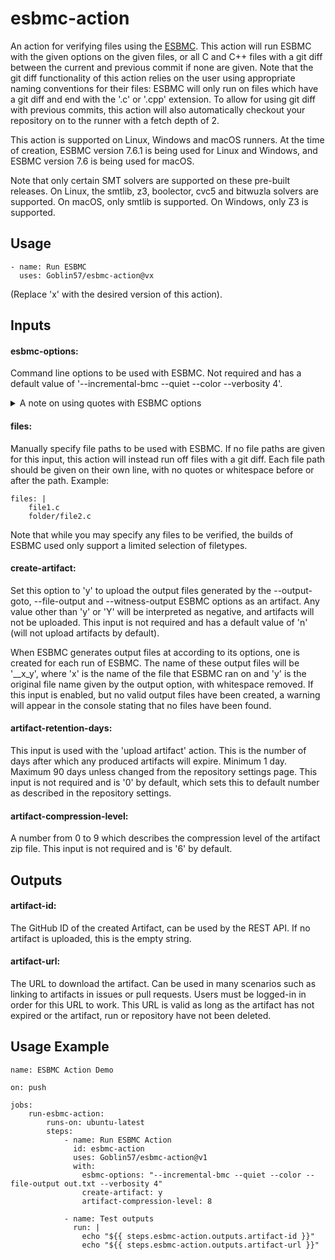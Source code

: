# esbmc-action

An action for verifying files using the [ESBMC](https://github.com/esbmc/esbmc). This action will run ESBMC with the given options on the given files, or all C and C++ files with a git diff between the current and previous commit if none are given. Note that the git diff functionality of this action relies on the user using appropriate naming conventions for their files: ESBMC will only run on files which have a git diff and end with the '.c' or '.cpp' extension. To allow for using git diff with previous commits, this action will also automatically checkout your repository on to the runner with a fetch depth of 2.

This action is supported on Linux, Windows and macOS runners. At the time of creation, ESBMC version 7.6.1 is being used for Linux and Windows, and ESBMC version 7.6 is being used for macOS.

Note that only certain SMT solvers are supported on these pre-built releases. On Linux, the smtlib, z3, boolector, cvc5 and bitwuzla solvers are supported. On macOS, only smtlib is supported. On Windows, only Z3 is supported.

## Usage

```
- name: Run ESBMC
  uses: Goblin57/esbmc-action@vx
```
(Replace 'x' with the desired version of this action).

## Inputs

#### esbmc-options:

Command line options to be used with ESBMC. Not required and has a default value of '--incremental-bmc --quiet --color --verbosity 4'.

<details>
<summary>A note on using quotes with ESBMC options</summary>
<br>
You may want to surround certain options with quotes so that you may use spaces in them, for example. Please note that you should use single quotes and not double quotes when doing this: using double quotes will break the action's shell scripts.

Additionally, when using quotes (single only) to surround the file names used with the output options --output-goto, --file-output and --witness-output, note that while on macOS and Linux runners, you can use single quotes and whitespace in them as you please, but for Windows runners, you can not use whitespace after the end of the file name.
</details>

#### files:

Manually specify file paths to be used with ESBMC. If no file paths are given for this input, this action will instead run off files with a git diff. Each file path should be given on their own line, with no quotes or whitespace before or after the path. Example:

```
files: |
    file1.c
    folder/file2.c
```

Note that while you may specify any files to be verified, the builds of ESBMC used only support a limited selection of filetypes.

#### create-artifact:

Set this option to 'y' to upload the output files generated by the --output-goto, --file-output and --witness-output ESBMC options as an artifact. Any value other than 'y' or 'Y' will be interpreted as negative, and artifacts will not be uploaded. This input is not required and has a default value of 'n' (will not upload artifacts by default).

When ESBMC generates output files at according to its options, one is created for each run of ESBMC. The name of these output files will be '__x_y', where 'x' is the name of the file that ESBMC ran on and 'y' is the original file name given by the output option, with whitespace removed. If this input is enabled, but no valid output files have been created, a warning will appear in the console stating that no files have been found.

#### artifact-retention-days:

This input is used with the 'upload artifact' action. This is the number of days after which any produced artifacts will expire. Minimum 1 day. Maximum 90 days unless changed from the repository settings page. This input is not required and is '0' by default, which sets this to default number as described in the repository settings.

#### artifact-compression-level:

A number from 0 to 9 which describes the compression level of the artifact zip file. This input is not required and is '6' by default.


## Outputs

#### artifact-id:

The GitHub ID of the created Artifact, can be used by the REST API. If no artifact is uploaded, this is the empty string.

#### artifact-url:

The URL to download the artifact. Can be used in many scenarios such as linking to artifacts in issues or pull requests. Users must be logged-in in order for this URL to work. This URL is valid as long as the artifact has not expired or the artifact, run or repository have not been deleted.

## Usage Example

```
name: ESBMC Action Demo

on: push

jobs:
    run-esbmc-action:
        runs-on: ubuntu-latest
        steps:
            - name: Run ESBMC Action
              id: esbmc-action
              uses: Goblin57/esbmc-action@v1
              with:
                esbmc-options: "--incremental-bmc --quiet --color --file-output out.txt --verbosity 4"
                create-artifact: y
                artifact-compression-level: 8
            
            - name: Test outputs
              run: |
                echo "${{ steps.esbmc-action.outputs.artifact-id }}"
                echo "${{ steps.esbmc-action.outputs.artifact-url }}"
```